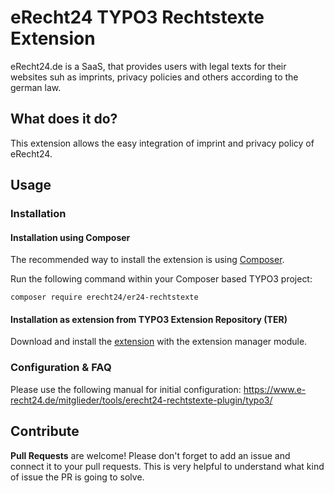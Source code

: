 # eRecht24 TYPO3 Rechtstexte Extension
eRecht24.de is a SaaS, that provides users with legal texts for their websites suh as imprints, privacy policies and others according to the german law.

## What does it do?
This extension allows the easy integration of imprint and privacy policy of eRecht24.

## Usage
### Installation
#### Installation using Composer
The recommended way to install the extension is using [Composer](https://getcomposer.org/).

Run the following command within your Composer based TYPO3 project:
```
composer require erecht24/er24-rechtstexte
```

#### Installation as extension from TYPO3 Extension Repository (TER)
Download and install the [extension](https://extensions.typo3.org/extension/er24_rechtstexte) with the extension manager module.

### Configuration & FAQ
Please use the following manual for initial configuration:
https://www.e-recht24.de/mitglieder/tools/erecht24-rechtstexte-plugin/typo3/

## Contribute
**Pull Requests** are welcome! Please don't forget to add an issue and connect it to your pull requests. This is very helpful to understand what kind of issue the PR is going to solve.
